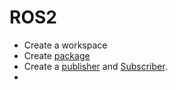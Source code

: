 # ROS2

* Create a workspace
* Create [package](https://docs.ros.org/en/foxy/Tutorials/Beginner-Client-Libraries/Creating-Your-First-ROS2-Package.html)
* Create a [publisher](https://github.com/vamsi1961/ros2/blob/main/ros2_ws/src/my_py_pkg/my_py_pkg/publisher.py) and [Subscriber](https://github.com/vamsi1961/ros2/blob/main/ros2_ws/src/my_py_pkg/my_py_pkg/subscriber.py).
* 
